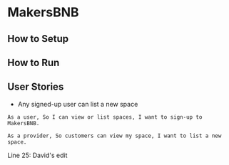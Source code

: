# MakersBNB

## How to Setup

## How to Run


## User Stories

- Any signed-up user can list a new space

`As a user,
So I can view or list spaces,
I want to sign-up to MakersBNB.`

`As a provider,
So customers can view my space,
I want to list a new space.`






Line 25: David's edit
